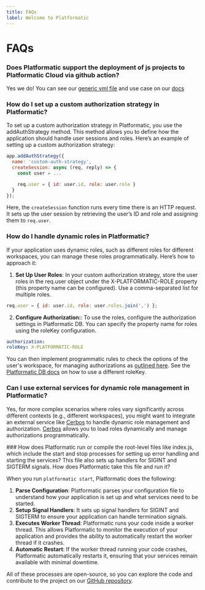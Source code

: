 ```yaml
---
title: FAQs
label: Welcome to Platformatic
---
```


# FAQs

### Does Platformatic support the deployment of js projects to Platformatic Cloud via github action?
Yes we do! You can see our [generic yml file](https://github.com/platformatic/onestep) and use case on our [docs](https://docs.platformatic.dev/docs/cli#gh)

### How do I set up a custom authorization strategy in Platformatic?
To set up a custom authorization strategy in Platformatic, you use the addAuthStrategy method. This method allows you to define how the application should handle user sessions and roles. Here’s an example of setting up a custom authorization strategy:

```js
app.addAuthStrategy({
  name: 'custom-auth-strategy',
  createSession: async (req, reply) => {
    const user = ...

    req.user = { id: user.id, role: user.role }
  }
});
```
Here, the `createSession` function runs every time there is an HTTP request. It sets up the user session by retrieving the user’s ID and role and assigning them to `req.user`.

### How do I handle dynamic roles in Platformatic?
If your application uses dynamic roles, such as different roles for different workspaces, you can manage these roles programmatically. Here’s how to approach it:

   1. **Set Up User Roles**: In your custom authorization strategy, store the user roles in the req.user object under the X-PLATFORMATIC-ROLE property (this property name can be configured). Use a comma-separated list for multiple roles.

   ```js
   req.user = { id: user.id, role: user.roles.join(',') };
   ```

   2. **Configure Authorization:**: To use the roles, configure the authorization settings in Platformatic DB. You can specify the property name for roles using the roleKey configuration.

   ```yml
   authorization:
   roleKey: X-PLATFORMATIC-ROLE
   ```
   You can then implement programmatic rules to check the options of the user's workspace, for managing authorizations as [outlined here](https://www.cerbos.dev/blog/supercharging-your-policy-rules-with-self-service-custom-roles). See the [Platformatic DB docs](https://docs.platformatic.dev/docs/db/configuration/#authorization) on how to use a different roleKey.

### Can I use external services for dynamic role management in Platformatic?
Yes, for more complex scenarios where roles vary significantly across different contexts (e.g., different workspaces), you might want to integrate an external service like [Cerbos](https://github.com/platformatic/fastify-cerbos) to handle dynamic role management and authorization. [Cerbos](https://github.com/platformatic/fastify-cerbos) allows you to load roles dynamically and manage authorizations programmatically. 

### How does Platformatic run or compile the root-level files like index.js, which include the start and stop processes for setting up error handling and starting the services? This file also sets up handlers for SIGINT and SIGTERM signals. How does Platformatic take this file and run it?

When you run `platformatic start`, Platformatic does the following: 

1.	**Parse Configuration**: Platformatic parses your configuration file to understand how your application is set up and what services need to be started.
2.	**Setup Signal Handlers**: It sets up signal handlers for SIGINT and SIGTERM to ensure your application can handle termination signals.
3.	**Executes Worker Thread**: Platformatic runs your code inside a worker thread. This allows Platformatic to monitor the execution of your application and provides the ability to automatically restart the worker thread if it crashes.
4.	**Automatic Restart**: If the worker thread running your code crashes, Platformatic automatically restarts it, ensuring that your services remain available with minimal downtime.

All of these processes are open-source, so you can explore the code and contribute to the project on our [GitHub repository](https://github.com/platformatic/platformatic).